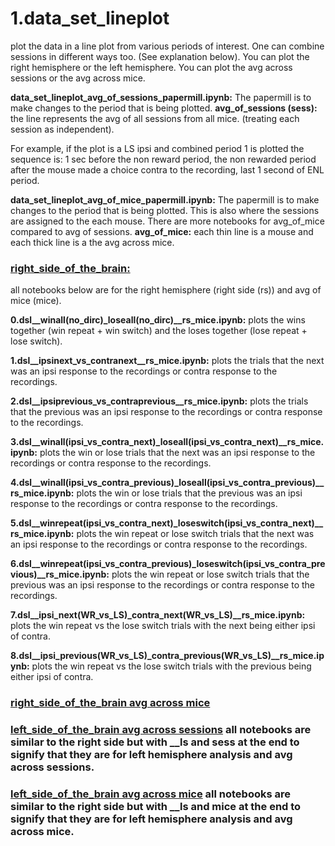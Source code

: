# 1.data_set_lineplot
plot the data in a line plot from various periods of interest. One can combine sessions in different ways too. (See explanation below).
You can plot the right hemisphere or the left hemisphere. You can plot the avg across sessions or the avg across mice. 


**data_set_lineplot_avg_of_sessions_papermill.ipynb:**
The papermill is to make changes to the period that is being plotted. 
**avg_of_sessions (sess):** 
the line represents the avg of all sessions from all mice. (treating each session as independent).


For example, if the plot is a LS ipsi and combined period 1 is plotted the sequence is: 1 sec before the non reward period, the non rewarded period after the mouse made a choice contra to the recording, last 1 second of ENL period. 

**data_set_lineplot_avg_of_mice_papermill.ipynb:**
The papermill is to make changes to the period that is being plotted. 
This is also where the sessions are assigned to the each mouse. 
There are more notebooks for avg_of_mice compared to avg of sessions. 
**avg_of_mice:**
each thin line is a mouse and each thick line is a the avg across mice. 

### [right_side_of_the_brain:](https://github.com/gilmandelbaum/analysis-pipeline-for-photometry_ex/tree/master/Nb_data_set/data_set_calculations/right_side_of_the_brain/avg_of_mice) 
all notebooks below are for the right hemisphere (right side (rs)) and avg of mice (mice). 

**0.dsl__winall(no_dirc)_loseall(no_dirc)__rs_mice.ipynb:**
plots the wins together (win repeat + win switch) and the loses together (lose repeat + lose switch). 

**1.dsl__ipsinext_vs_contranext__rs_mice.ipynb:**
plots the trials that the next was an ipsi response to the recordings or contra response to the recordings.

**2.dsl__ipsiprevious_vs_contraprevious__rs_mice.ipynb:**
plots the trials that the previous was an ipsi response to the recordings or contra response to the recordings. 

**3.dsl__winall(ipsi_vs_contra_next)_loseall(ipsi_vs_contra_next)__rs_mice.ipynb:**
plots the win or lose trials that the next was an ipsi response to the recordings or contra response to the recordings. 

**4.dsl__winall(ipsi_vs_contra_previous)_loseall(ipsi_vs_contra_previous)__rs_mice.ipynb:**
plots the win or lose trials that the previous was an ipsi response to the recordings or contra response to the recordings. 

**5.dsl__winrepeat(ipsi_vs_contra_next)_loseswitch(ipsi_vs_contra_next)__rs_mice.ipynb:**
plots the win repeat or lose switch trials that the next was an ipsi response to the recordings or contra response to the recordings. 

**6.dsl__winrepeat(ipsi_vs_contra_previous)_loseswitch(ipsi_vs_contra_previous)__rs_mice.ipynb:**
plots the win repeat or lose switch trials that the previous was an ipsi response to the recordings or contra response to the recordings. 

**7.dsl__ipsi_next(WR_vs_LS)_contra_next(WR_vs_LS)__rs_mice.ipynb:**
plots the win repeat vs the lose switch trials with the next being either ipsi of contra. 

**8.dsl__ipsi_previous(WR_vs_LS)_contra_previous(WR_vs_LS)__rs_mice.ipynb:**
plots the win repeat vs the lose switch trials with the previous being either ipsi of contra. 


###

### [right_side_of_the_brain avg across mice](https://github.com/gilmandelbaum/analysis-pipeline-for-photometry_ex/tree/master/Nb_data_set/1.data_set_lineplot/right_side_of_the_brain/avg_of_mice)


### [left_side_of_the_brain avg across sessions](https://github.com/gilmandelbaum/analysis-pipeline-for-photometry_ex/tree/master/Nb_data_set/1.data_set_lineplot/left_side_of_the_brain/avg_of_sessions) all notebooks are similar to the right side but with __ls and sess at the end to signify that they are for left hemisphere analysis and avg across sessions. 


### [left_side_of_the_brain avg across mice](https://github.com/gilmandelbaum/analysis-pipeline-for-photometry_ex/tree/master/Nb_data_set/1.data_set_lineplot/left_side_of_the_brain/avg_of_mice) all notebooks are similar to the right side but with __ls and mice at the end to signify that they are for left hemisphere analysis and avg across mice. 

